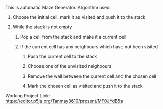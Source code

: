 This is automatic Maze Generator.
Algorithm used:
1. Choose the initial cell, mark it as visited and push it to the stack


2. While the stack is not empty


    1. Pop a cell from the stack and make it a current cell
    
    2. If the current cell has any neighbours which have not been visited
        
        1. Push the current cell to the stack

        2. Choose one of the unvisited neighbours
        
        3. Remove the wall between the current cell and the chosen cell
        
        4. Mark the chosen cell as visited and push it to the stack
 
Working Project Link: https://editor.p5js.org/Tanmay3610/present/MF0JYdB5s
